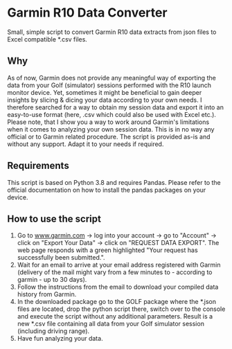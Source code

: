 # Garmin R10 Data Converter
Small, simple script to convert Garmin R10 data extracts from json files to Excel compatible *.csv files.

## Why
As of now, Garmin does not provide any meaningful way of exporting the data from your Golf (simulator) sessions performed with the R10 launch monitor device. Yet, sometimes it might be beneficial to gain deeper insights by slicing & dicing your data according to your own needs. I therefore searched for a way to obtain my session data and export it into an easy-to-use format (here, .csv which could also be used with Excel etc.). 
Please note, that I show you a way to work around Garmin's limitations when it comes to analyzing your own session data. This is in no way any official or to Garmin related procedure. The script is provided as-is and without any support. Adapt it to your needs if required. 

## Requirements
This script is based on Python 3.8 and requires Pandas. Please refer to the official documentation on how to install the pandas packages on your device.

## How to use the script
1) Go to www.garmin.com -> log into your account -> go to "Account" -> click on "Export Your Data" -> click on "REQUEST DATA EXPORT". The web page responds with a green highlighted "Your request has successfully been submitted.". 
2) Wait for an email to arrive at your email address registered with Garmin (delivery of the mail might vary from a few minutes to - according to garmin - up to 30 days).
3) Follow the instructions from the email to download your compiled data history from Garmin.
4) In the downloaded package go to the GOLF package where the *.json files are located, drop the python script there, switch over to the console and execute the script without any additional parameters. Result is a new *.csv file containing all data from your Golf simulator session (including driving range).
5) Have fun analyzing your data. 

